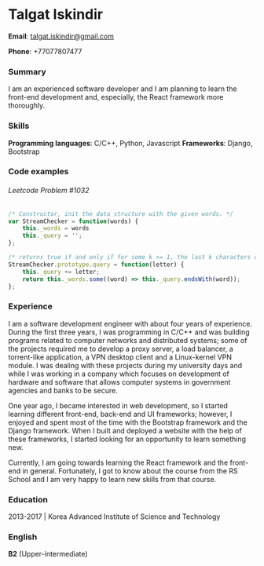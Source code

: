 # Talgat Iskindir
**Email**: talgat.iskindir@gmail.com

**Phone**: +77077807477

### Summary
I am an experienced software developer and I am planning to learn the front-end development and, especially, the React framework more thoroughly.

### Skills
**Programming languages**: C/C++, Python, Javascript
**Frameworks**: Django, Bootstrap

### Code examples
###### Leetcode Problem #1032
```javascript
/* Constructor, init the data structure with the given words. */
var StreamChecker = function(words) {
    this._words = words
    this._query = '';
};

/* returns true if and only if for some k >= 1, the last k characters queried (in order from oldest to newest, including this letter just queried) spell one of the words in the given list. */
StreamChecker.prototype.query = function(letter) {
    this._query += letter;
    return this._words.some((word) => this._query.endsWith(word));
};
```

### Experience
I am a software development engineer with about four years of experience. During the first three years, I was programming in C/C++ and was building programs related to computer networks and distributed systems; some of the projects required me to develop a proxy server, a load balancer, a torrent-like application, a VPN desktop client and a Linux-kernel VPN module. I was dealing with these projects during my university days and while I was working in a company which focuses on development of hardware and software that allows computer systems in government agencies and banks to be secure.

One year ago, I became interested in web development, so I started learning different front-end, back-end and UI frameworks; however, I enjoyed and spent most of the time with the Bootstrap framework and the Django framework. When I built and deployed a website with the help of these frameworks, I started looking for an opportunity to learn something new.

Currently, I am going towards learning the React framework and the front-end in general. Fortunately, I got to know about the course from the RS School and I am very happy to learn new skills from that course.

### Education
2013-2017 | Korea Advanced Institute of Science and Technology

### English
**B2** (Upper-intermediate)
